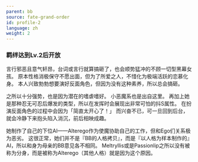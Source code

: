 ```yaml
---
parent: bb
source: fate-grand-order
id: profile-2
language: zh
weight: 2
---
```


### 羁绊达到Lv.2后开放

言行邪恶且意气轩昂，台词或言行就算搞砸了，也会顺势猛冲的不顾一切型黑幕女孩。
原本性格消极保守不愿出面，但为了所爱之人，不惜化为极端活跃的恋慕化身。
本人兴致勃勃想要演好反面角色，但因为没有这种素养，所以总会搞砸。

之所以十分强势，也是因为潜在的嗜虐嗜好。
小恶魔系也是出自这里。
再加上她是那种忍无可忍后爆发的类型，所以在发挥时会展现出非常可怕的抖S属性。
在扮演反面角色的过程中会因为「简直太开心了！」
而兴奋不已，可一旦回到后台，就会冷静下来抱头陷入消沉，前后相映成趣。

她制作了自己的下位AI——Alterego作为使魔协助自己的工作，但和Ego们关系极为恶劣。
这很正常，她们并不是『BB的人格拷贝』，而是『以人格为样本制作的』AI，所以和身为母亲的BB意见各不相同。
Meltryllis或是Passionlip之所以没有被称为分身，而是被称为Alterego（其他人格）就是因为这个原因。
